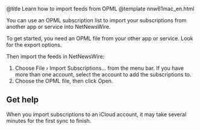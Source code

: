 @title Learn how to import feeds from OPML
@template nnw61mac_en.html

You can use an OPML subscription list to import your subscriptions from another app or service into NetNewsWire.

To get started, you need an OPML file from your other app or service. Look for the export options.

Then import the feeds in NetNewsWire:

1. Choose File › Import Subscriptions… from the menu bar. If you have more than one account, select the account to add the subscriptions to.
2. Choose the OPML file, then click Open.



Get help
--------

When you import subscriptions to an iCloud account, it may take several minutes for the first sync to finish.
